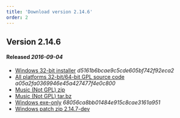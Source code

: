 ```yaml
---
title: 'Download version 2.14.6'
order: 2
---
```

## Version 2.14.6 
#### Released _2016-09-04_

- [Windows 32-bit installer](https://github.com/the3dfxdude/7kaa/releases/download/v2.14.6/7kaa-install-win32-2.14.6.exe) _d5161b6bcae9c5cde605bf742f92eca2_
- [All platforms 32-bit/64-bit GPL source code](https://github.com/the3dfxdude/7kaa/releases/download/v2.14.6/7kaa-2.14.6.tar.xz) _a05a2fa0369946e45a427477f4e0c800_
- [Music (Not GPL) zip](https://www.7kfans.com/downloads/7kaa-music.zip)
- [Music (Not GPL) tar.bz](https://www.7kfans.com/downloads/7kaa-music.tar.bz2)
- [Windows exe-only](https://github.com/the3dfxdude/7kaa/releases/download/v2.14.6/7kaa.exe) _68056ca8bb01484e915c8cae3161a951_
- [Windows patch zip 2.14.7-dev](https://www.7kfans.com/downloads/7kaa-patch-2.14.7-dev-9f2721f.zip)
